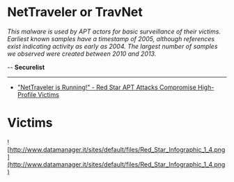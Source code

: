 # NetTraveler or TravNet #
_This malware is used by APT actors for basic surveillance of their victims. Earliest known samples have a timestamp of 2005, although references exist indicating activity as early as 2004. The largest number of samples we observed were created between 2010 and 2013._

-- **Securelist**


---




  * ["NetTraveler is Running!" - Red Star APT Attacks Compromise High-Profile Victims](http://securelist.com/blog/research/35936/nettraveler-is-running-red-star-apt-attacks-compromise-high-profile-victims/)

# Victims #
![http://www.datamanager.it/sites/default/files/Red_Star_Infographic_1_4.png](http://www.datamanager.it/sites/default/files/Red_Star_Infographic_1_4.png)